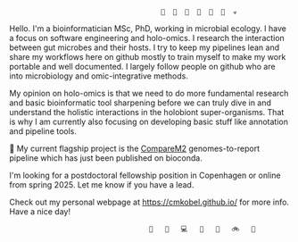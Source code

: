 ```
                                      🦠  🧫  🔬  👾  🧪  💉  ☣ 
```
Hello. I'm a bioinformatician MSc, PhD, working in microbial ecology. I have a focus on software engineering and holo-omics. I research the interaction between gut microbes and their hosts. I try to keep my pipelines lean and share my workflows here on github mostly to train myself to make my work portable and well documented. I largely follow people on github who are into microbiology and omic-integrative methods.

My opinion on holo-omics is that we need to do more fundamental research and basic bioinformatic tool sharpening before we can truly dive in and understand the holistic interactions in the holobiont super-organisms. That is why I am currently also focusing on developing basic stuff like annotation and pipeline tools.

🚀 My current flagship project is the [CompareM2](https://comparem2.readthedocs.io/) genomes-to-report pipeline which has just been published on bioconda.

I'm looking for a postdoctoral fellowship position in Copenhagen or online from spring 2025. Let me know if you have a lead.

Check out my personal webpage at https://cmkobel.github.io/ for more info. Have a nice day!

```
                                   🦾   🔬   💻   🔣   💾   🚲   🧬
```
